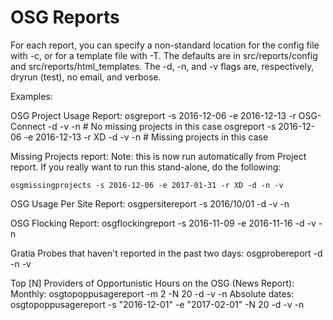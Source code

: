 OSG Reports
============

For each report, you can specify a non-standard location for the config file with -c, or for a template file with -T.  The defaults are in src/reports/config and src/reports/html_templates.
The -d, -n, and -v flags are, respectively, dryrun (test), no email, and verbose.

Examples:

OSG Project Usage Report:
    osgreport -s 2016-12-06 -e 2016-12-13 -r OSG-Connect -d -v -n   # No missing projects in this case
    osgreport -s 2016-12-06 -e 2016-12-13 -r XD -d -v -n   # Missing projects in this case

Missing Projects report:
Note: this is now run automatically from Project report.  If you really want to
run this stand-alone, do the following:

    osgmissingprojects -s 2016-12-06 -e 2017-01-31 -r XD -d -n -v

OSG Usage Per Site Report:
    osgpersitereport -s 2016/10/01 -d -v -n

OSG Flocking Report:
    osgflockingreport -s 2016-11-09 -e 2016-11-16 -d -v -n

Gratia Probes that haven't reported in the past two days:
    osgprobereport -d -n -v

Top [N] Providers of Opportunistic Hours on the OSG (News Report):
    Monthly:
        osgtopoppusagereport -m 2 -N 20 -d -v -n
    Absolute dates:
        osgtopoppusagereport -s "2016-12-01" -e "2017-02-01" -N 20 -d -v -n
